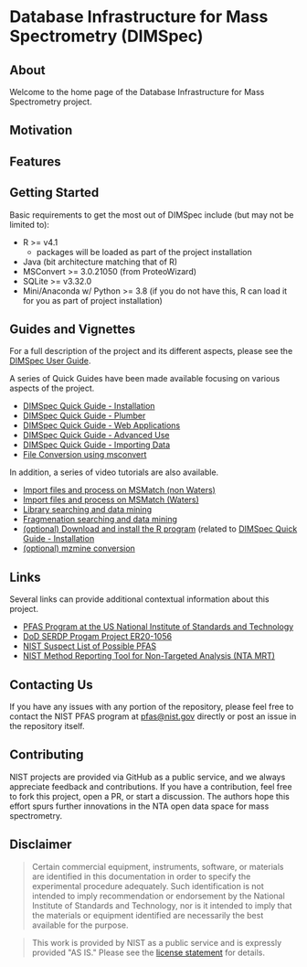 # Database Infrastructure for Mass Spectrometry (DIMSpec)

## About

Welcome to the home page of the Database Infrastructure for Mass Spectrometry project.

## Motivation

## Features

## Getting Started

Basic requirements to get the most out of DIMSpec include (but may not be limited to):
- R >= v4.1
  - packages will be loaded as part of the project installation
- Java (bit architecture matching that of R)
- MSConvert >= 3.0.21050 (from ProteoWizard)
- SQLite >= v3.32.0
- Mini/Anaconda w/ Python >= 3.8 (if you do not have this, R can load it for you as part of project installation)

## Guides and Vignettes

For a full description of the project and its different aspects, please see the [DIMSpec User Guide]().

A series of Quick Guides have been made available focusing on various aspects of the project.

- [DIMSpec Quick Guide - Installation](/vignettes/quick_install.Rmd)
- [DIMSpec Quick Guide - Plumber](/vignettes/quick_plumber.Rmd)
- [DIMSpec Quick Guide - Web Applications](/vignettes/quick_apps.Rmd)
- [DIMSpec Quick Guide - Advanced Use](/vignettes/quick_advanced.Rmd)
- [DIMSpec Quick Guide - Importing Data](/vignettes/quick_import.Rmd)
- [File Conversion using msconvert](/vignettes/file_convert.Rmd)

In addition, a series of video tutorials are also available.

- [Import files and process on MSMatch (non Waters)]()
- [Import files and process on MSMatch (Waters)]()
- [Library searching and data mining]()
- [Fragmenation searching and data mining]()
- [(optional) Download and install the R program]() (related to [DIMSpec Quick Guide - Installation](/vignettes/quick_install.Rmd)
- [(optional) mzmine conversion]()

## Links

Several links can provide additional contextual information about this project.

- [PFAS Program at the US National Institute of Standards and Technology](https://www.nist.gov/programs-projects/and-polyfluoroalkyl-substances-pfas) 
- [DoD SERDP Progam Project ER20-1056](https://www.serdp-estcp.org/projects/details/a0bb4198-02cd-44b9-9e73-9ef916e7f7e0/er20-1056-project-overview#:~:text=ER20-1056%20Objective%20The%20use%20of%20spectral%20libraries%20is,per-%20and%20polyfluoroalkyl%20substances%20%28PFAS%29%20in%20environmental%20samples.) 
- [NIST Suspect List of Possible PFAS](https://github.com/usnistgov/NISTPFAS/blob/main/suspectlist) 
- [NIST Method Reporting Tool for Non-Targeted Analysis (NTA MRT)](https://github.com/usnistgov/NISTPFAS/blob/main/methodreportingtool) 

## Contacting Us

If you have any issues with any portion of the repository, please feel free to contact the NIST PFAS program at <a href="mailto:=pfas@nist.gov?subject=DIMSpec%20Inquiry">pfas@nist.gov</a> directly or post an issue in the repository itself.

## Contributing

NIST projects are provided via GitHub as a public service, and we always appreciate feedback and contributions. If you have a contribution, feel free to fork this project, open a PR, or start a discussion. The authors hope this effort spurs further innovations in the NTA open data space for mass spectrometry.

## Disclaimer

> Certain commercial equipment, instruments, software, or materials are identified in this documentation in order to specify the experimental procedure adequately. Such identification is not intended to imply recommendation or endorsement by the National Institute of Standards and Technology, nor is it intended to imply that the materials or equipment identified are necessarily the best available for the purpose.

> This work is provided by NIST as a public service and is expressly provided "AS IS." Please see the [license statement](License.md) for details.
